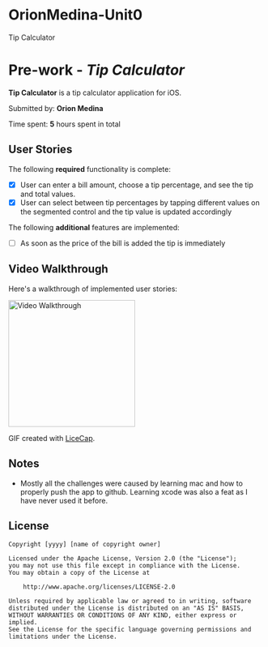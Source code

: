 # OrionMedina-Unit0
Tip Calculator
# Pre-work - *Tip Calculator*

**Tip Calculator** is a tip calculator application for iOS.

Submitted by: **Orion Medina**

Time spent: **5** hours spent in total

## User Stories

The following **required** functionality is complete:

- [X] User can enter a bill amount, choose a tip percentage, and see the tip and total values.
- [X] User can select between tip percentages by tapping different values on the segmented control and the tip value is updated accordingly

The following **additional** features are implemented:

- [ ] As soon as the price of the bill is added the tip is immediately

## Video Walkthrough

Here's a walkthrough of implemented user stories:

<img src='https://imgur.com/a/XYzLNMu' title='Video Walkthrough' width=250 alt='Video Walkthrough' />

GIF created with [LiceCap](http://www.cockos.com/licecap/).

## Notes

- Mostly all the challenges were caused by learning mac and how to properly push the app to github. Learning xcode was also a feat as I have never used it before. 

## License

    Copyright [yyyy] [name of copyright owner]

    Licensed under the Apache License, Version 2.0 (the "License");
    you may not use this file except in compliance with the License.
    You may obtain a copy of the License at

        http://www.apache.org/licenses/LICENSE-2.0

    Unless required by applicable law or agreed to in writing, software
    distributed under the License is distributed on an "AS IS" BASIS,
    WITHOUT WARRANTIES OR CONDITIONS OF ANY KIND, either express or implied.
    See the License for the specific language governing permissions and
    limitations under the License.
